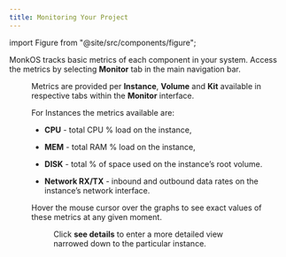 ```yaml
---
title: Monitoring Your Project
---
```


import Figure from "@site/src/components/figure";

MonkOS tracks basic metrics of each component in your system. Access the metrics by selecting **Monitor** tab in the main navigation bar.

<Figure src="/img/docs/gui/gui10.png" />

Metrics are provided per **Instance**, **Volume** and **Kit** available in respective tabs within the **Monitor** interface.

For Instances the metrics available are:

*   **CPU** - total CPU % load on the instance,
    
*   **MEM** - total RAM % load on the instance,
    
*   **DISK** - total % of space used on the instance’s root volume.
    
*   **Network RX/TX** \- inbound and outbound data rates on the instance’s network interface.
    

Hover the mouse cursor over the graphs to see exact values of these metrics at any given moment.

<Figure src="/img/docs/gui/gui2.png" />

Click **see details** to enter a more detailed view narrowed down to the particular instance.

<Figure src="/img/docs/gui/gui25.png" />